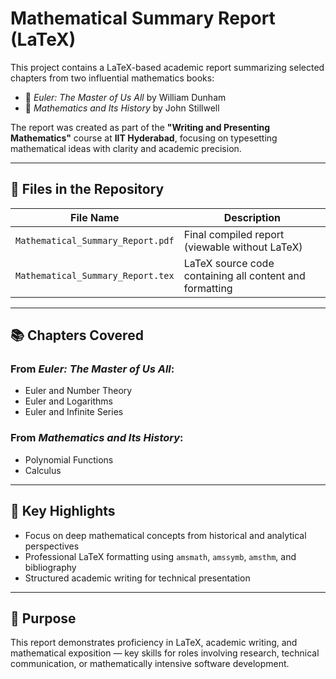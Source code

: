 # Mathematical Summary Report (LaTeX)

This project contains a LaTeX-based academic report summarizing selected chapters from two influential mathematics books:

- 📘 *Euler: The Master of Us All* by William Dunham  
- 📘 *Mathematics and Its History* by John Stillwell  

The report was created as part of the **"Writing and Presenting Mathematics"** course at **IIT Hyderabad**, focusing on typesetting mathematical ideas with clarity and academic precision.

---

## 📄 Files in the Repository

| File Name                         | Description                                                  |
|----------------------------------|--------------------------------------------------------------|
| `Mathematical_Summary_Report.pdf` | Final compiled report (viewable without LaTeX)               |
| `Mathematical_Summary_Report.tex` | LaTeX source code containing all content and formatting      |

---

## 📚 Chapters Covered

### From *Euler: The Master of Us All*:
- Euler and Number Theory  
- Euler and Logarithms  
- Euler and Infinite Series

### From *Mathematics and Its History*:
- Polynomial Functions  
- Calculus 

---

## 🧠 Key Highlights

- Focus on deep mathematical concepts from historical and analytical perspectives  
- Professional LaTeX formatting using `amsmath`, `amssymb`, `amsthm`, and bibliography  
- Structured academic writing for technical presentation

---

## 🎯 Purpose

This report demonstrates proficiency in LaTeX, academic writing, and mathematical exposition — key skills for roles involving research, technical communication, or mathematically intensive software development.



